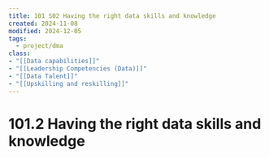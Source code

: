 ```yaml
---
title: 101 S02 Having the right data skills and knowledge
created: 2024-11-08
modified: 2024-12-05
tags:
  - project/dma
class:
- "[[Data capabilities]]"
- "[[Leadership Competencies (Data)]]"
- "[[Data Talent]]"
- "[[Upskilling and reskilling]]"
---
```

# 101.2 Having the right data skills and knowledge
